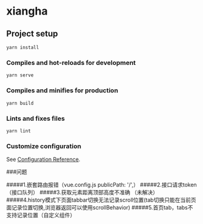 # xiangha

## Project setup
```
yarn install
```

### Compiles and hot-reloads for development
```
yarn serve
```

### Compiles and minifies for production
```
yarn build
```

### Lints and fixes files
```
yarn lint
```

### Customize configuration
See [Configuration Reference](https://cli.vuejs.org/config/).

###问题

#####1.嵌套路由报错（vue.config.js  publicPath: '/',）
#####2.接口请求token（接口队列）
#####3.获取元素距离顶部高度不准确 （未解决）
#####4.history模式下页面tabbar切换无法记录scroll位置(tab切换只能在当前页面记录位置切换,浏览器返回可以使用scrollBehavior)
#####5.首页tab，tabs不支持记录位置（自定义组件）
